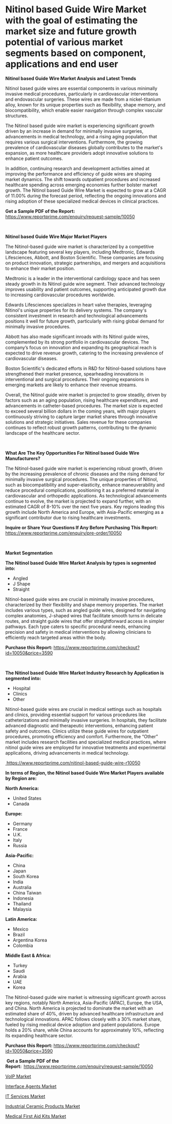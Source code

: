 <p><h1>Nitinol based Guide Wire Market with the goal of estimating the market size and future growth potential of various market segments based on component, applications and end user</h1></p><p><strong>Nitinol based Guide Wire Market Analysis and Latest Trends</strong></p>
<p><p>Nitinol based guide wires are essential components in various minimally invasive medical procedures, particularly in cardiovascular interventions and endovascular surgeries. These wires are made from a nickel-titanium alloy, known for its unique properties such as flexibility, shape memory, and biocompatibility, which enable easier navigation through complex vascular structures. </p><p>The Nitinol based guide wire market is experiencing significant growth driven by an increase in demand for minimally invasive surgeries, advancements in medical technology, and a rising aging population that requires various surgical interventions. Furthermore, the growing prevalence of cardiovascular diseases globally contributes to the market's expansion, as more healthcare providers adopt innovative solutions to enhance patient outcomes. </p><p>In addition, continuing research and development activities aimed at improving the performance and efficiency of guide wires are shaping market dynamics. The shift towards outpatient procedures and increased healthcare spending across emerging economies further bolster market growth. The Nitinol based Guide Wire Market is expected to grow at a CAGR of 11.00% during the forecast period, reflecting the ongoing innovations and rising adoption of these specialized medical devices in clinical practices. </p></p>
<p><strong>Get a Sample PDF of the Report:&nbsp;</strong> <a href="https://www.reportprime.com/enquiry/request-sample/10050?utm_campaign=1422&utm_medium=2&utm_source=Github&utm_content=ia&utm_term=10102024&utm_id=nitinol-based-guide-wire">https://www.reportprime.com/enquiry/request-sample/10050</a></p>
<p>&nbsp;</p>
<p><strong>Nitinol based Guide Wire Major Market Players</strong></p>
<p><p>The Nitinol-based guide wire market is characterized by a competitive landscape featuring several key players, including Medtronic, Edwards Lifesciences, Abbott, and Boston Scientific. These companies are focusing on product innovation, strategic partnerships, and mergers and acquisitions to enhance their market position.</p><p>Medtronic is a leader in the interventional cardiology space and has seen steady growth in its Nitinol guide wire segment. Their advanced technology improves usability and patient outcomes, supporting anticipated growth due to increasing cardiovascular procedures worldwide.</p><p>Edwards Lifesciences specializes in heart valve therapies, leveraging Nitinol's unique properties for its delivery systems. The company's consistent investment in research and technological advancements positions it well for future growth, particularly with rising global demand for minimally invasive procedures.</p><p>Abbott has also made significant inroads with its Nitinol guide wires, complemented by its strong portfolio in cardiovascular devices. The company’s focus on innovation and expanding its geographical reach is expected to drive revenue growth, catering to the increasing prevalence of cardiovascular diseases.</p><p>Boston Scientific's dedicated efforts in R&D for Nitinol-based solutions have strengthened their market presence, spearheading innovations in interventional and surgical procedures. Their ongoing expansions in emerging markets are likely to enhance their revenue streams.</p><p>Overall, the Nitinol guide wire market is projected to grow steadily, driven by factors such as an aging population, rising healthcare expenditures, and advancements in catheter-based procedures. The market size is expected to exceed several billion dollars in the coming years, with major players continuously striving to capture larger market shares through innovative solutions and strategic initiatives. Sales revenue for these companies continues to reflect robust growth patterns, contributing to the dynamic landscape of the healthcare sector.</p></p>
<p>&nbsp;</p>
<p><strong>What Are The Key Opportunities For Nitinol based Guide Wire Manufacturers?</strong></p>
<p><p>The Nitinol-based guide wire market is experiencing robust growth, driven by the increasing prevalence of chronic diseases and the rising demand for minimally invasive surgical procedures. The unique properties of Nitinol, such as biocompatibility and super-elasticity, enhance maneuverability and reduce procedural complications, positioning it as a preferred material in cardiovascular and orthopedic applications. As technological advancements continue to evolve, the market is projected to expand further, with an estimated CAGR of 8-10% over the next five years. Key regions leading this growth include North America and Europe, with Asia-Pacific emerging as a significant contributor due to rising healthcare investments.</p></p>
<p><strong>Inquire or Share Your Questions If Any Before Purchasing This Report:</strong> <a href="https://www.reportprime.com/enquiry/pre-order/10050?utm_campaign=1422&utm_medium=2&utm_source=Github&utm_content=ia&utm_term=10102024&utm_id=nitinol-based-guide-wire">https://www.reportprime.com/enquiry/pre-order/10050</a></p>
<p>&nbsp;</p>
<p><strong>Market Segmentation</strong></p>
<p><strong>The Nitinol based Guide Wire Market Analysis by types is segmented into:</strong></p>
<p><ul><li>Angled</li><li>J Shape</li><li>Straight</li></ul></p>
<p><p>Nitinol-based guide wires are crucial in minimally invasive procedures, characterized by their flexibility and shape memory properties. The market includes various types, such as angled guide wires, designed for navigating complex anatomies, J-shaped wires that facilitate smooth turns in delicate routes, and straight guide wires that offer straightforward access in simpler pathways. Each type caters to specific procedural needs, enhancing precision and safety in medical interventions by allowing clinicians to efficiently reach targeted areas within the body.</p></p>
<p><strong>Purchase this Report:&nbsp;</strong><a href="https://www.reportprime.com/checkout?id=10050&price=3590&utm_campaign=1422&utm_medium=2&utm_source=Github&utm_content=ia&utm_term=10102024&utm_id=nitinol-based-guide-wire">https://www.reportprime.com/checkout?id=10050&price=3590</a></p>
<p>&nbsp;</p>
<p><strong>The Nitinol based Guide Wire Market Industry Research by Application is segmented into:</strong></p>
<p><ul><li>Hospital</li><li>Clinics</li><li>Other</li></ul></p>
<p><p>Nitinol-based guide wires are crucial in medical settings such as hospitals and clinics, providing essential support for various procedures like catheterizations and minimally invasive surgeries. In hospitals, they facilitate advanced diagnostic and therapeutic interventions, enhancing patient safety and outcomes. Clinics utilize these guide wires for outpatient procedures, promoting efficiency and comfort. Furthermore, the “Other” market includes research facilities and specialized medical practices, where nitinol guide wires are employed for innovative treatments and experimental applications, driving advancements in medical technology.</p></p>
<p><a href="https://www.reportprime.com/nitinol-based-guide-wire-r10050?utm_campaign=1422&utm_medium=2&utm_source=Github&utm_content=ia&utm_term=10102024&utm_id=nitinol-based-guide-wire">&nbsp;https://www.reportprime.com/nitinol-based-guide-wire-r10050</a></p>
<p><strong>In terms of Region, the Nitinol based Guide Wire Market Players available by Region are:</strong></p>
<p>
    <p> <strong> North America: </strong>
        <ul>
            <li>United States</li>
            <li>Canada</li>
        </ul>
        </p> 
    <p> <strong> Europe: </strong>
        <ul>
            <li>Germany</li>
            <li>France</li>
            <li>U.K.</li>
            <li>Italy</li>
            <li>Russia</li>
        </ul>
        </p> 
    <p> <strong> Asia-Pacific: </strong>
        <ul>
            <li>China</li>
            <li>Japan</li>
            <li>South Korea</li>
            <li>India</li>
            <li>Australia</li>
            <li>China Taiwan</li>
            <li>Indonesia</li>
            <li>Thailand</li>
            <li>Malaysia</li>
        </ul>
        </p> 
    <p> <strong> Latin America: </strong>
        <ul>
            <li>Mexico</li>
            <li>Brazil</li>
            <li>Argentina Korea</li>
            <li>Colombia</li>
        </ul>
        </p> 
    <p> <strong> Middle East & Africa: </strong>
        <ul>
            <li>Turkey</li>
            <li>Saudi</li>
            <li>Arabia</li>
            <li>UAE</li>
            <li>Korea</li>
        </ul>
    </p>
    </p>
<p><p>The Nitinol-based guide wire market is witnessing significant growth across key regions, notably North America, Asia-Pacific (APAC), Europe, the USA, and China. North America is projected to dominate the market with an estimated share of 40%, driven by advanced healthcare infrastructure and technological innovations. APAC follows closely with a 30% market share, fueled by rising medical device adoption and patient populations. Europe holds a 20% share, while China accounts for approximately 10%, reflecting its expanding healthcare sector.</p></p>
<p><strong>Purchase this Report: </strong><a href="https://www.reportprime.com/checkout?id=10050&price=3590&utm_campaign=1422&utm_medium=2&utm_source=Github&utm_content=ia&utm_term=10102024&utm_id=nitinol-based-guide-wire">https://www.reportprime.com/checkout?id=10050&price=3590</a></p>
<p>&nbsp;<strong>Get a Sample PDF of the Report:&nbsp;&nbsp;</strong><a href="https://www.reportprime.com/enquiry/request-sample/10050?utm_campaign=1422&utm_medium=2&utm_source=Github&utm_content=ia&utm_term=10102024&utm_id=nitinol-based-guide-wire">https://www.reportprime.com/enquiry/request-sample/10050</a></p>
<p><strong></strong></p>
<p><p><a href="https://issuu.com/reportprime-2/docs/voip-market-size-2030.pptx_c9210a07660838?utm_campaign=1422&utm_medium=2&utm_source=Github&utm_content=ia&utm_term=10102024&utm_id=nitinol-based-guide-wire">VoIP Market</a></p><p><a href="https://www.linkedin.com/pulse/interface-agents-market-revolution-size-share-emerging-trends-bxyic?utm_campaign=1422&utm_medium=2&utm_source=Github&utm_content=ia&utm_term=10102024&utm_id=nitinol-based-guide-wire">Interface Agents Market</a></p><p><a href="https://issuu.com/reportprime-2/docs/it-services-market-size-2030.pptx_30e46f886b89c4?utm_campaign=1422&utm_medium=2&utm_source=Github&utm_content=ia&utm_term=10102024&utm_id=nitinol-based-guide-wire">IT Services Market</a></p><p><a href="https://www.linkedin.com/pulse/industrial-ceramic-products-market-research-report-forecast-qonpc?utm_campaign=1422&utm_medium=2&utm_source=Github&utm_content=ia&utm_term=10102024&utm_id=nitinol-based-guide-wire">Industrial Ceramic Products Market</a></p><p><a href="https://github.com/dringals/Market-Research-Report-List-6/blob/main/medical-first-aid-kits-market.md?utm_campaign=1422&utm_medium=2&utm_source=Github&utm_content=ia&utm_term=10102024&utm_id=nitinol-based-guide-wire">Medical First Aid Kits Market</a></p></p>
